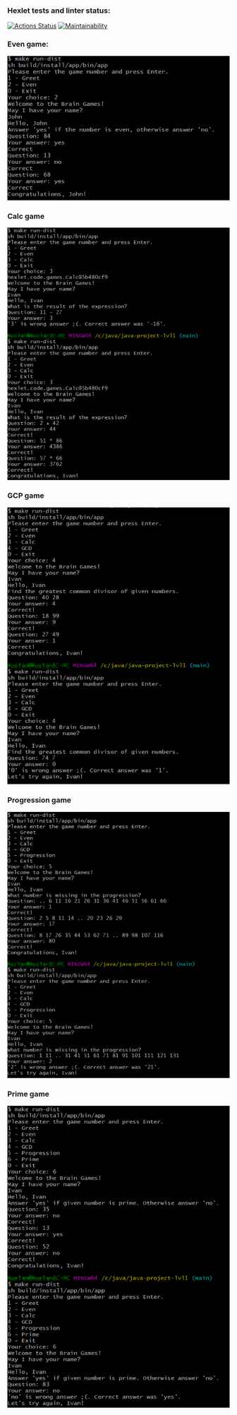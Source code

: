 ### Hexlet tests and linter status:
[![Actions Status](https://github.com/fokses/java-project-lvl1/workflows/hexlet-check/badge.svg)](https://github.com/fokses/java-project-lvl1/actions)
[![Maintainability](https://api.codeclimate.com/v1/badges/a99a88d28ad37a79dbf6/maintainability)](https://codeclimate.com/github/codeclimate/codeclimate/maintainability)

### Even game:
![game Even](/imgs/even-game.png?raw=true)

### Calc game
![game Calc](/imgs/calc-game.png?raw=true)

### GCP game
![game Calc](/imgs/gcp-game.png?raw=true)

### Progression game
![game Calc](/imgs/progression-game.png?raw=true)

### Prime game
![game Calc](/imgs/prime-game.png?raw=true)